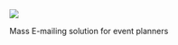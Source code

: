 <img src="https://raw.githubusercontent.com/hershyz/birdie/main/birdie.png">
<p>Mass E-mailing solution for event planners</p>

